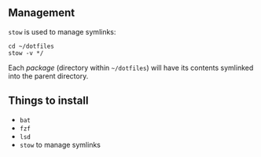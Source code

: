 Management
----------
`stow` is used to manage symlinks:

    cd ~/dotfiles
    stow -v */

Each _package_ (directory within `~/dotfiles`) will have its contents symlinked
into the parent directory.

Things to install
-----------------

* `bat`
* `fzf`
* `lsd`
* `stow` to manage symlinks
